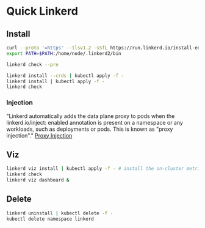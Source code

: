 # Quick Linkerd

## Install
```bash
curl --proto '=https' --tlsv1.2 -sSfL https://run.linkerd.io/install-edge | sh
export PATH=$PATH:/home/node/.linkerd2/bin

linkerd check --pre
```

```bash
linkerd install --crds | kubectl apply -f -
linkerd install | kubectl apply -f -
linkerd check
```

### Injection

"Linkerd automatically adds the data plane proxy to pods when the linkerd.io/inject: enabled annotation is present on a namespace or any workloads, such as deployments or pods. This is known as "proxy injection"." [Proxy Injection](https://linkerd.io/2.15/features/proxy-injection/)

## Viz
```bash
linkerd viz install | kubectl apply -f - # install the on-cluster metrics stack
linkerd check
linkerd viz dashboard &
```

## Delete
```bash
linkerd uninstall | kubectl delete -f -
kubectl delete namespace linkerd
```